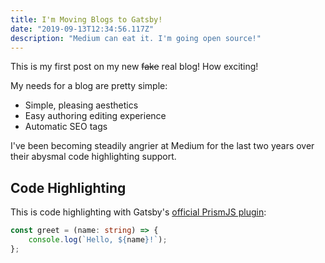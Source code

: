 ```yaml
---
title: I'm Moving Blogs to Gatsby!
date: "2019-09-13T12:34:56.117Z"
description: "Medium can eat it. I'm going open source!"
---
```


This is my first post on my new ~~fake~~ real blog! How exciting!

My needs for a blog are pretty simple:

-   Simple, pleasing aesthetics
-   Easy authoring editing experience
-   Automatic SEO tags

I've been becoming steadily angrier at Medium for the last two years over their abysmal code highlighting support.

## Code Highlighting

This is code highlighting with Gatsby's [official PrismJS plugin](https://www.gatsbyjs.org/packages/gatsby-remark-prismjs):

```typescript
const greet = (name: string) => {
    console.log(`Hello, ${name}!`);
};
```
